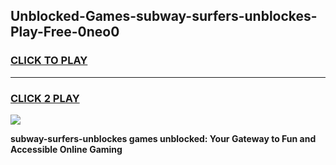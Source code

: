 
## Unblocked-Games-subway-surfers-unblockes-Play-Free-0neo0
<h3>
<a href="https://premium76.site?title=subway-surfers-unblockes&ref=21A">CLICK TO PLAY</a></h3>
<hr>

<h3>
<a href="https://premium76.site?title=subway-surfers-unblockes&ref=21A">CLICK 2 PLAY</a>
  
</h3>

<a href="https://premium76.site?title=subway-surfers-unblockes&ref=21A"><img src="https://clearcache.store/games.png"></a>


**subway-surfers-unblockes games unblocked: Your Gateway to Fun and Accessible Online Gaming**
